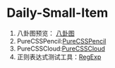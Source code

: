 # Daily-Small-Item
1. 八卦图预览： [八卦图](https://happycoding1024.github.io/Daily-Small-Item/EightTrigrams.html)
2. PureCSSPencil:[PureCSSPencil](https://happycoding1024.github.io/Daily-Small-Item/PureCSSPencil.html)
3. PureCSSCloud:[PureCSSCloud](https://happycoding1024.github.io/Daily-Small-Item/PureCSSCloud.html)
4. 正则表达式测试工具：[RegExp](https://happycoding1024.github.io/Daily-Small-Item/正则表达式的测试工具.html)
